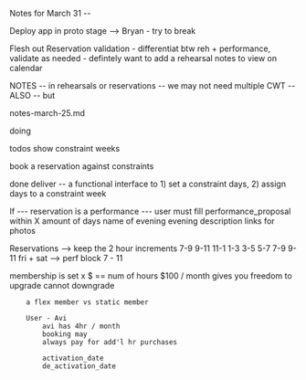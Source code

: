 Notes for March 31 -- 

Deploy app in proto stage --> Bryan - try to break 

Flesh out Reservation validation 
	- differentiat btw reh + performance, validate as needed
	- defintely want to add a rehearsal notes to view on calendar

NOTES -- in rehearsals or reservations 
	-- we may not need multiple CWT 
	-- ALSO -- but 





notes-march-25.md

doing


todos
show constraint weeks

book a reservation against constraints


done
deliver -- a functional interface to 1) set a constraint days, 2) assign days to a constraint week




If --- reservation is a performance ---
	user must fill performance_proposal within X amount of days
		name of evening 
		evening description
		links for photos 

Reservations --> 
	keep the 2 hour increments 
	7-9 
	9-11
	11-1
	1-3
	3-5
	5-7
	7-9
	9-11
	 fri + sat --> perf block 7 - 11


membership is set
	x $ == num of hours
		$100 / month gives you freedom to upgrade
		cannot downgrade

		a flex member vs static member

		User - Avi
			avi has 4hr / month 
			booking may 
			always pay for add'l hr purchases 

			activation_date
			de_activation_date

